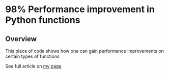 # 98% Performance improvement in Python functions

## Overview

This piece of code shows how one can gain 
performance improvements on certain types of functions

See full article on [my page](http://www.khalidmammadov.co.uk/deterministic-function-in-python-lru_cache-for-function-optimisation)  